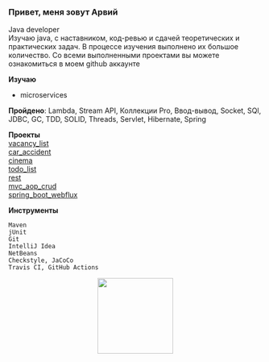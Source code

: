 ### Привет, меня зовут Арвий 
Java developer<br> 
Изучаю java, с наставником, код-ревью и сдачей теоретических и практических задач. В процессе изучения выполнено их большое количество. Со всеми выполненными проектами вы можете ознакомиться в моем github аккаунте

**Изучаю**
* microservices

**Пройдено**: 
Lambda, Stream API, Коллекции Pro, Ввод-вывод, Socket, SQl, JDBC, GC, TDD, SOLID, Threads, Servlet, Hibernate, Spring

**Проекты**<br>
[vacancy_list](https://github.com/ArvikVan/job4j_dreamjob)
<br>[car_accident](https://github.com/ArvikVan/job4j_car_accident)
<br>[cinema](https://github.com/ArvikVan/job4j_cinema)
<br>[todo_list](https://github.com/ArvikVan/job4j_todo)
<br>[rest](https://github.com/ArvikVan/job4j_auth)
<br>[mvc_aop_crud](https://github.com/ArvikVan/mvchibernateaop)
<br>[spring_boot_webflux](https://github.com/ArvikVan/weather_reactive)

**Инструменты**

    Maven
    jUnit
    Git
    IntelliJ Idea
    NetBeans
    Сheckstyle, JaCoCo
    Travis CI, GitHub Actions

<p align='center'>
   <a href="https://github-readme-stats.vercel.app/api?username=ArvikVan&show_icons=true&count_private=true">
<img height=150 src="https://github-readme-stats.vercel.app/api?username=ArvikVan&show_icons=true&count_private=true"/></a>

</p>
    